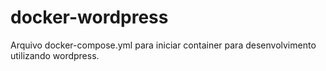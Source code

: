 # docker-wordpress

Arquivo docker-compose.yml para iniciar container para desenvolvimento utilizando wordpress.
